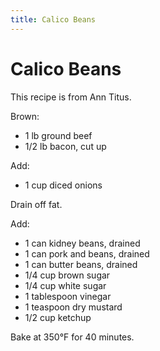```yaml
---
title: Calico Beans
---
```


# Calico Beans

This recipe is from Ann Titus.

Brown:

*   1 lb ground beef
*   1/2 lb bacon, cut up

Add:

*   1 cup diced onions

Drain off fat.

Add:

*   1 can kidney beans, drained
*   1 can pork and beans, drained
*   1 can butter beans, drained
*   1/4 cup brown sugar
*   1/4 cup white sugar
*   1 tablespoon vinegar
*   1 teaspoon dry mustard
*   1/2 cup ketchup

Bake at 350°F for 40 minutes.
